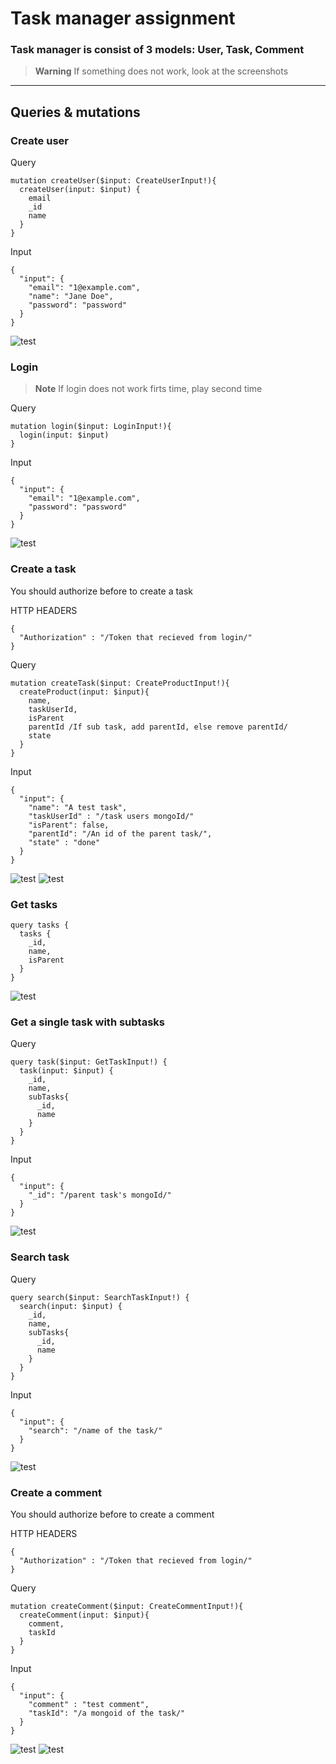 # Task manager assignment

### Task manager is consist of 3 models: User, Task, Comment

> **Warning**
> If something does not work, look at the screenshots


---

## Queries & mutations
### Create user
Query
```
mutation createUser($input: CreateUserInput!){
  createUser(input: $input) {
    email
    _id
    name
  }
}
```

Input
```
{
  "input": {
    "email": "1@example.com",
    "name": "Jane Doe",
    "password": "password"
  }
}
```
![test](/screenshot/Screenshot%20from%202022-07-22%2000-11-30.png)


### Login
> **Note**
> If login does not work firts time, play second time

Query
```
mutation login($input: LoginInput!){
  login(input: $input) 
}
```

Input
```
{
  "input": {
    "email": "1@example.com",
    "password": "password"
  }
}
```
![test](/screenshot/Screenshot%20from%202022-07-22%2000-12-14.png)

### Create a task
You should authorize before to create a task

HTTP HEADERS
```
{
  "Authorization" : "/Token that recieved from login/"
}
```

Query
```
mutation createTask($input: CreateProductInput!){
  createProduct(input: $input){
    name,
    taskUserId,
    isParent
    parentId /If sub task, add parentId, else remove parentId/
    state
  }
}
```

Input
```
{
  "input": {
    "name": "A test task",
    "taskUserId" : "/task users mongoId/"
    "isParent": false,
    "parentId": "/An id of the parent task/",
    "state" : "done"
  }
}
```
![test](/screenshot/Screenshot%20from%202022-07-22%2000-12-50.png)
![test](/screenshot/Screenshot%20from%202022-07-22%2000-13-09.png)


### Get tasks
```
query tasks {
  tasks {
    _id,
    name,
    isParent
  }
}
```
![test](/screenshot/Screenshot%20from%202022-07-22%2000-10-55.png)



### Get a single task with subtasks
Query
```
query task($input: GetTaskInput!) {
  task(input: $input) {
    _id,
    name,
    subTasks{
      _id,
      name
    }
  }
}
```

Input
```
{
  "input": {
    "_id": "/parent task's mongoId/"
  }
}
```
![test](/screenshot/Screenshot%20from%202022-07-22%2000-10-35.png)


### Search task
Query
```
query search($input: SearchTaskInput!) {
  search(input: $input) {
    _id,
    name,
    subTasks{
      _id,
      name
    }
  }
}
```

Input
```
{
  "input": {
    "search": "/name of the task/"
  }
}
```
![test](/screenshot/Screenshot%20from%202022-07-22%2000-30-47.png)



### Create a comment
You should authorize before to create a comment

HTTP HEADERS
```
{
  "Authorization" : "/Token that recieved from login/"
}
```

Query
```
mutation createComment($input: CreateCommentInput!){
  createComment(input: $input){
    comment,
    taskId
  }
}
```

Input
```
{
  "input": {
    "comment" : "test comment",
    "taskId": "/a mongoid of the task/"
  }
}
```
![test](/screenshot/Screenshot%20from%202022-07-22%2000-55-55.png)
![test](/screenshot/Screenshot%20from%202022-07-22%2000-55-44.png)

